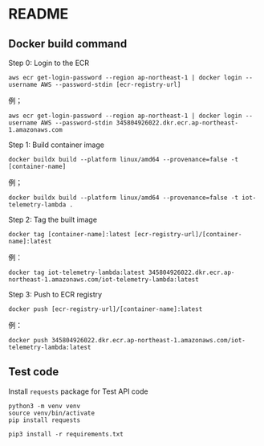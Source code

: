 # README

## Docker build command

Step 0: Login to the ECR

```shell
aws ecr get-login-password --region ap-northeast-1 | docker login --username AWS --password-stdin [ecr-registry-url]
```

例；

```shell
aws ecr get-login-password --region ap-northeast-1 | docker login --username AWS --password-stdin 345804926022.dkr.ecr.ap-northeast-1.amazonaws.com
```

Step 1: Build container image

```shell
docker buildx build --platform linux/amd64 --provenance=false -t [container-name]
```

例；

```shell
docker buildx build --platform linux/amd64 --provenance=false -t iot-telemetry-lambda .
```

Step 2: Tag the built image

```shell
docker tag [container-name]:latest [ecr-registry-url]/[container-name]:latest
```

例：

```shell
docker tag iot-telemetry-lambda:latest 345804926022.dkr.ecr.ap-northeast-1.amazonaws.com/iot-telemetry-lambda:latest
```

Step 3: Push to ECR registry

```shell
docker push [ecr-registry-url]/[container-name]:latest
```

例：

```shell
docker push 345804926022.dkr.ecr.ap-northeast-1.amazonaws.com/iot-telemetry-lambda:latest
```

## Test code

Install `requests` package for Test API code

```shell
python3 -m venv venv
source venv/bin/activate
pip install requests

pip3 install -r requirements.txt
```